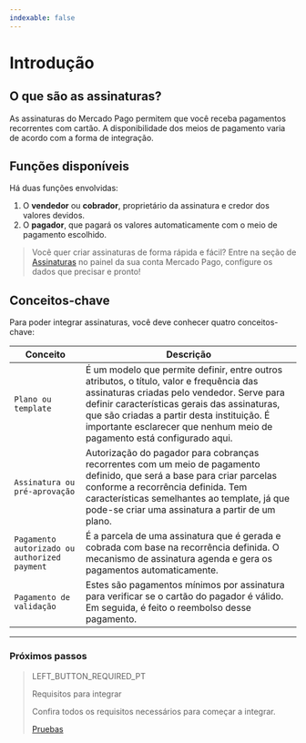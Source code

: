 ```yaml
---
indexable: false
---
```


# Introdução

## O que são as assinaturas?

As assinaturas do Mercado Pago permitem que você receba pagamentos recorrentes com cartão. A disponibilidade dos meios de pagamento varia de acordo com a forma de integração.

## Funções disponíveis

Há duas funções envolvidas: 
1. O __vendedor__ ou __cobrador__, proprietário da assinatura e credor dos valores devidos.
1. O __pagador__, que pagará os valores automaticamente com o meio de pagamento escolhido.

>Você quer criar assinaturas de forma rápida e fácil?
Entre na seção de <a href="https://www.mercadopago[FAKER][URL][DOMAIN]/subscription-plans" target="_blank">Assinaturas</a> no painel da sua conta Mercado Pago, configure os dados que precisar e pronto!


## Conceitos-chave

Para poder integrar assinaturas, você deve conhecer quatro conceitos-chave: 

Conceito |	Descrição
------------------- 	|	--------
`Plano ou template` | É um modelo que permite definir, entre outros atributos, o título, valor e frequência das assinaturas criadas pelo vendedor. Serve para definir características gerais das assinaturas, que são criadas a partir desta instituição. É importante esclarecer que nenhum meio de pagamento está configurado aqui.|
`Assinatura ou pré-aprovação` | Autorização do pagador para cobranças recorrentes com um meio de pagamento definido, que será a base para criar parcelas conforme a recorrência definida. Tem características semelhantes ao template, já que pode-se criar uma assinatura a partir de um plano.|  
`Pagamento autorizado ou authorized payment` | É a parcela de uma assinatura que é gerada e cobrada com base na recorrência definida. O mecanismo de assinatura agenda e gera os pagamentos automaticamente. |  
`Pagamento de validação` | Estes são pagamentos mínimos por assinatura para verificar se o cartão do pagador é válido. Em seguida, é feito o reembolso desse pagamento. |  


------------
### Próximos passos
> LEFT_BUTTON_REQUIRED_PT
>
> Requisitos para integrar
>
> Confira todos os requisitos necessários para começar a integrar.
>
> [Pruebas](http://www.mercadopago[FAKER][URL][DOMAIN]/developers/es/guides/online-payments/subscriptions/previous-requirements/)
